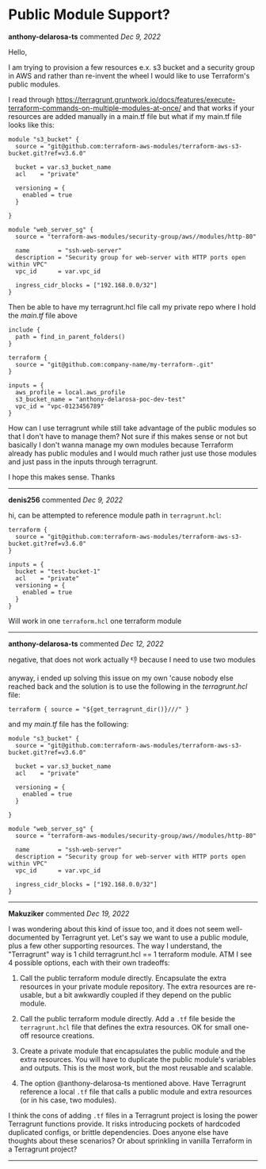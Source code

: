 # Public Module Support?

**anthony-delarosa-ts** commented *Dec 9, 2022*

Hello,

I am trying to provision a few resources e.x. s3 bucket and a security group in AWS and rather than re-invent the wheel I would like to use Terraform's public modules. 

I read through https://terragrunt.gruntwork.io/docs/features/execute-terraform-commands-on-multiple-modules-at-once/ and that works if your resources are added manually in a main.tf file but what if my main.tf file looks like this:

```
module "s3_bucket" {
  source = "git@github.com:terraform-aws-modules/terraform-aws-s3-bucket.git?ref=v3.6.0"

  bucket = var.s3_bucket_name
  acl    = "private"

  versioning = {
    enabled = true
  }

}

module "web_server_sg" {
  source = "terraform-aws-modules/security-group/aws//modules/http-80"

  name        = "ssh-web-server"
  description = "Security group for web-server with HTTP ports open within VPC"
  vpc_id      = var.vpc_id

  ingress_cidr_blocks = ["192.168.0.0/32"]
}
```

Then be able to have my terragrunt.hcl file call my private repo where I hold the _main.tf_ file above

```
include {
  path = find_in_parent_folders()
}

terraform {
  source = "git@github.com:company-name/my-terraform-.git"
}

inputs = {
  aws_profile = local.aws_profile
  s3_bucket_name = "anthony-delarosa-poc-dev-test"
  vpc_id = "vpc-0123456789"
}
```

How can I use terragrunt while still take advantage of the public modules so that I don't have to manage them?
Not sure if this makes sense or not but basically I don't wanna manage my own modules because Terraform already has public modules and I would much rather just use those modules and just pass in the inputs through terragrunt.

I hope this makes sense. Thanks
<br />
***


**denis256** commented *Dec 9, 2022*

hi,
can be attempted to reference module path in `terragrunt.hcl`:
```
terraform {
  source = "git@github.com:terraform-aws-modules/terraform-aws-s3-bucket.git?ref=v3.6.0"
}

inputs = {
  bucket = "test-bucket-1"
  acl    = "private"
  versioning = {
    enabled = true
  }
}
```
Will work in one `terraform.hcl` one terraform module
***

**anthony-delarosa-ts** commented *Dec 12, 2022*

negative, that does not work actually 👎 because I need to use two modules

anyway, i ended up solving this issue on my own 'cause nobody else reached back and the solution is to use the following in the _terragrunt.hcl_ file: 

`terraform {
  source = "${get_terragrunt_dir()}///"
}`

and my _main.tf_ file has the following:

```
module "s3_bucket" {
  source = "git@github.com:terraform-aws-modules/terraform-aws-s3-bucket.git?ref=v3.6.0"

  bucket = var.s3_bucket_name
  acl    = "private"

  versioning = {
    enabled = true
  }

}

module "web_server_sg" {
  source = "terraform-aws-modules/security-group/aws//modules/http-80"

  name        = "ssh-web-server"
  description = "Security group for web-server with HTTP ports open within VPC"
  vpc_id      = var.vpc_id

  ingress_cidr_blocks = ["192.168.0.0/32"]
}
```
***

**Makuziker** commented *Dec 19, 2022*

I was wondering about this kind of issue too, and it does not seem well-documented by Terragrunt yet. Let's say we want to use a public module, plus a few other supporting resources. The way I understand, the "Terragrunt" way is 1 child terragrunt.hcl == 1 terraform module. ATM I see 4 possible options, each with their own tradeoffs:

1. Call the public terraform module directly. Encapsulate the extra resources in your private module repository. The extra resources are re-usable, but a bit awkwardly coupled if they depend on the public module.

2. Call the public terraform module directly. Add a `.tf` file beside the `terragrunt.hcl` file that defines the extra resources. OK for small one-off resource creations.

3. Create a private module that encapsulates the public module and the extra resources. You will have to duplicate the public module's variables and outputs. This is the most work, but the most reusable and scalable.

4. The option @anthony-delarosa-ts mentioned above. Have Terragrunt reference a local `.tf` file that calls a public module and extra resources (or in his case, two modules).

I think the cons of adding `.tf` files in a Terragrunt project is losing the power Terragrunt functions provide. It risks introducing pockets of hardcoded duplicated configs, or brittle dependencies. Does anyone else have thoughts about these scenarios? Or about sprinkling in vanilla Terraform in a Terragrunt project?
***

